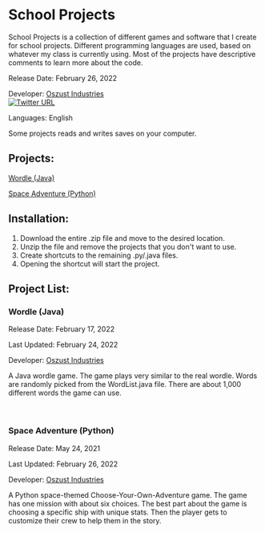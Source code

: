 # School Projects

School Projects is a collection of different games and software that I create for school projects. Different programming languages are used, based on whatever my class is currently using. Most of the projects have descriptive comments to learn more about the code.

Release Date: February 26, 2022

Developer: [Oszust Industries](https://github.com/Oszust-Industries)
<br /> [![Twitter URL](https://img.shields.io/twitter/url/https/twitter.com/bukotsunikki.svg?style=social&label=Follow%20%40OszustOS)](https://twitter.com/OszustOS)

Languages: English

Some projects reads and writes saves on your computer.

## Projects:

[Wordle (Java)](https://github.com/Oszust-Industries/School-Projects/blob/main/README.md#wordle-java)

[Space Adventure (Python)](https://github.com/Oszust-Industries/School-Projects/blob/main/README.md#space-adventure-python)

## Installation:

1. Download the entire .zip file and move to the desired location.
2. Unzip the file and remove the projects that you don't want to use.
3. Create shortcuts to the remaining .py/.java files.
4. Opening the shortcut will start the project.

## Project List:

### Wordle (Java)

Release Date: February 17, 2022

Last Updated: February 24, 2022

Developer: [Oszust Industries](https://github.com/Oszust-Industries)

A Java wordle game. The game plays very similar to the real wordle. Words are randomly picked from the WordList.java file. There are about 1,000 different words the game can use.
<br />
<br />
<br />
### Space Adventure (Python)

Release Date: May 24, 2021

Last Updated: February 26, 2022

Developer: [Oszust Industries](https://github.com/Oszust-Industries)

A Python space-themed Choose-Your-Own-Adventure game. The game has one mission with about six choices. The best part about the game is choosing a specific ship with unique stats. Then the player gets to customize their crew to help them in the story.

